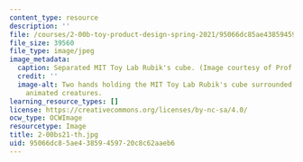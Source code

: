 ```yaml
---
content_type: resource
description: ''
file: /courses/2-00b-toy-product-design-spring-2021/95066dc85ae43859459720c8c62aaeb6_2-00bs21-th.jpg
file_size: 39560
file_type: image/jpeg
image_metadata:
  caption: Separated MIT Toy Lab Rubik's cube. (Image courtesy of Prof. David Wallace.)
  credit: ''
  image-alt: Two hands holding the MIT Toy Lab Rubik's cube surrounded by fanciful
    animated creatures.
learning_resource_types: []
license: https://creativecommons.org/licenses/by-nc-sa/4.0/
ocw_type: OCWImage
resourcetype: Image
title: 2-00bs21-th.jpg
uid: 95066dc8-5ae4-3859-4597-20c8c62aaeb6
---
```


